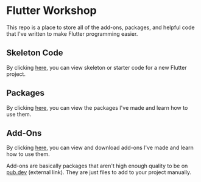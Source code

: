 # Flutter Workshop

This repo is a place to store all of the add-ons, packages, and helpful code that I've written to make Flutter programming easier.

## Skeleton Code

By clicking [here](my_skeleton#readme), you can view skeleton or starter code for a new Flutter project.

## Packages

By clicking [here](Packages_README.md), you can view the packages I've made and learn how to use them.

## Add-Ons

By clicking [here](addons#readme), you can view and download add-ons I've made and learn how to use them.

Add-ons are basically packages that aren't high enough quality to be on [pub.dev](https://pub.dev/) (external link). They are just files to add to your project manually.
